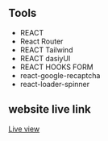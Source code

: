 
## Tools
- REACT
- React Router 
- REACT Tailwind
- REACT dasiyUI 
- REACT HOOKS FORM 
- react-google-recaptcha
- react-loader-spinner

## website live link
[Live view](https://w3-jobs-task-yenbenlink.netlify.app/)
